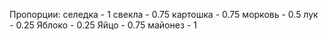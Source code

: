 Пропорции:
селедка - 1
свекла - 0.75
картошка - 0.75
морковь - 0.5
лук - 0.25
Яблоко - 0.25
Яйцо - 0.75
майонез - 1